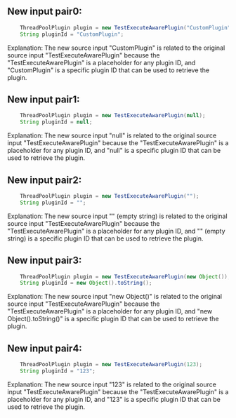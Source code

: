 ## New input pair0:
```java
    ThreadPoolPlugin plugin = new TestExecuteAwarePlugin("CustomPlugin");
    String pluginId = "CustomPlugin";
```
Explanation: The new source input "CustomPlugin" is related to the original source input "TestExecuteAwarePlugin" because the "TestExecuteAwarePlugin" is a placeholder for any plugin ID, and "CustomPlugin" is a specific plugin ID that can be used to retrieve the plugin.

## New input pair1:
```java
    ThreadPoolPlugin plugin = new TestExecuteAwarePlugin(null);
    String pluginId = null;
```
Explanation: The new source input "null" is related to the original source input "TestExecuteAwarePlugin" because the "TestExecuteAwarePlugin" is a placeholder for any plugin ID, and "null" is a specific plugin ID that can be used to retrieve the plugin.

## New input pair2:
```java
    ThreadPoolPlugin plugin = new TestExecuteAwarePlugin("");
    String pluginId = "";
```
Explanation: The new source input "" (empty string) is related to the original source input "TestExecuteAwarePlugin" because the "TestExecuteAwarePlugin" is a placeholder for any plugin ID, and "" (empty string) is a specific plugin ID that can be used to retrieve the plugin.

## New input pair3:
```java
    ThreadPoolPlugin plugin = new TestExecuteAwarePlugin(new Object());
    String pluginId = new Object().toString();
```
Explanation: The new source input "new Object()" is related to the original source input "TestExecuteAwarePlugin" because the "TestExecuteAwarePlugin" is a placeholder for any plugin ID, and "new Object().toString()" is a specific plugin ID that can be used to retrieve the plugin.

## New input pair4:
```java
    ThreadPoolPlugin plugin = new TestExecuteAwarePlugin(123);
    String pluginId = "123";
```
Explanation: The new source input "123" is related to the original source input "TestExecuteAwarePlugin" because the "TestExecuteAwarePlugin" is a placeholder for any plugin ID, and "123" is a specific plugin ID that can be used to retrieve the plugin.
